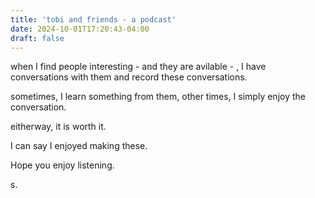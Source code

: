 ```yaml
---
title: 'tobi and friends - a podcast'
date: 2024-10-01T17:20:43-04:00
draft: false
---
```


when I find people interesting - and they are avilable - , I have conversations with them and record these conversations.

sometimes, I learn something from them, other times, I simply enjoy the conversation. 

eitherway, it is worth it.

I can say I enjoyed making these.

Hope you enjoy listening. 

s.